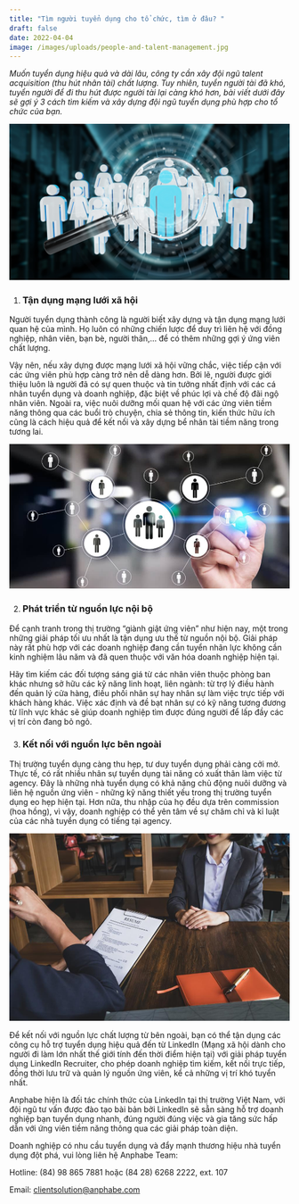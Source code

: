 ```yaml
---
title: "Tìm người tuyển dụng cho tổ chức, tìm ở đâu? "
draft: false
date: 2022-04-04
image: /images/uploads/people-and-talent-management.jpg
---
```

*Muốn tuyển dụng hiệu quả và dài lâu, công ty cần xây đội ngũ talent acquisition (thu hút nhân tài) chất lượng. Tuy nhiên, tuyển người tài đã khó, tuyển người để đi thu hút được người tài lại càng khó hơn, bài viết dưới đây sẽ gợi ý 3 cách tìm kiếm và xây dựng đội ngũ tuyển dụng phù hợp cho tổ chức của bạn.*  

![Muốn tuyển dụng hiệu quả và dài lâu, công ty cần xây đội ngũ talent acquisition (thu hút nhân tài) chất lượng. ](/images/uploads/dreamstime_xxl_116385255-min.jpeg "Muốn tuyển dụng hiệu quả và dài lâu, công ty cần xây đội ngũ talent acquisition (thu hút nhân tài) chất lượng. ")

1. ### **Tận dụng mạng lưới xã hội**

Người tuyển dụng thành công là người biết xây dựng và tận dụng mạng lưới quan hệ của mình. Họ luôn có những chiến lược để duy trì liên hệ với đồng nghiệp, nhân viên, bạn bè, người thân,… để có thêm những gợi ý ứng viên chất lượng.    

Vậy nên, nếu xây dựng được mạng lưới xã hội vững chắc, việc tiếp cận với các ứng viên phù hợp càng trở nên dễ dàng hơn. Bởi lẽ, người được giới thiệu luôn là người đã có sự quen thuộc và tin tưởng nhất định với các cá nhân tuyển dụng và doanh nghiệp, đặc biệt về phúc lợi và chế độ đãi ngộ nhân viên. Ngoài ra, việc nuôi dưỡng mối quan hệ với các ứng viên tiềm năng thông qua các buổi trò chuyện, chia sẻ thông tin, kiến thức hữu ích cũng là cách hiệu quả để kết nối và xây dựng bể nhân tài tiềm năng trong tương lai. 

![Người tuyển dụng thành công là người biết xây dựng và tận dụng mạng lưới quan hệ của mình. ](/images/uploads/networking_7555794012-2.jpg "Người tuyển dụng thành công là người biết xây dựng và tận dụng mạng lưới quan hệ của mình. ")

2. ### **Phát triển từ nguồn lực nội bộ**   

Để cạnh tranh trong thị trường “giành giật ứng viên” như hiện nay, một trong những giải pháp tối ưu nhất là tận dụng ưu thế từ nguồn nội bộ. Giải pháp này rất phù hợp với các doanh nghiệp đang cần tuyển nhân lực không cần kinh nghiệm lâu năm và đã quen thuộc với văn hóa doanh nghiệp hiện tại.   

Hãy tìm kiếm các đối tượng sáng giá từ các nhân viên thuộc phòng ban khác nhưng sở hữu các kỹ năng linh hoạt, liên ngành: từ trợ lý điều hành đến quản lý cửa hàng, điều phối nhân sự hay nhân sự làm việc trực tiếp với khách hàng khác. Việc xác định và đề bạt nhân sự có kỹ năng tương đương từ lĩnh vực khác sẽ giúp doanh nghiệp tìm được đúng người để lấp đầy các vị trí còn đang bỏ ngỏ.

3. ### **Kết nối với nguồn lực bên ngoài**  

Thị trường tuyển dụng càng thu hẹp, tư duy tuyển dụng phải càng cởi mở. Thực tế, có rất nhiều nhân sự tuyển dụng tài năng có xuất thân làm việc từ agency. Đây là những nhà tuyển dụng có khả năng chủ động nuôi dưỡng và liên hệ nguồn ứng viên - những kỹ năng thiết yếu trong thị trường tuyển dụng eo hẹp hiện tại. Hơn nữa, thu nhập của họ đều dựa trên commission (hoa hồng), vì vậy, doanh nghiệp có thể yên tâm về sự chăm chỉ và kỉ luật của các nhà tuyển dụng có tiếng tại agency.  

![Rất nhiều nhân sự tuyển dụng tài năng có xuất thân làm việc từ agency. ](/images/uploads/960x0.jpg "Rất nhiều nhân sự tuyển dụng tài năng có xuất thân làm việc từ agency. ")

Để kết nối với nguồn lực chất lượng từ bên ngoài, bạn có thể tận dụng các công cụ hỗ trợ tuyển dụng hiệu quả đến từ LinkedIn (Mạng xã hội dành cho người đi làm lớn nhất thế giới tính đến thời điểm hiện tại) với giải pháp tuyển dụng LinkedIn Recruiter, cho phép doanh nghiệp tìm kiếm, kết nối trực tiếp, đồng thời lưu trữ và quản lý nguồn ứng viên, kể cả những vị trí khó tuyển nhất.   

Anphabe hiện là đối tác chính thức của LinkedIn tại thị trường Việt Nam, với đội ngũ tư vấn được đào tạo bài bản bởi LinkedIn sẽ sẵn sàng hỗ trợ doanh nghiệp bạn tuyển dụng nhanh, đúng người đúng việc và gia tăng sức hấp dẫn với ứng viên tiềm năng thông qua các giải pháp toàn diện.  

Doanh nghiệp có nhu cầu tuyển dụng và đẩy mạnh thương hiệu nhà tuyển dụng đột phá, vui lòng liên hệ Anphabe Team:  

Hotline: (84) 98 865 7881 hoặc (84 28) 6268 2222, ext. 107  

Email: clientsolution@anphabe.com